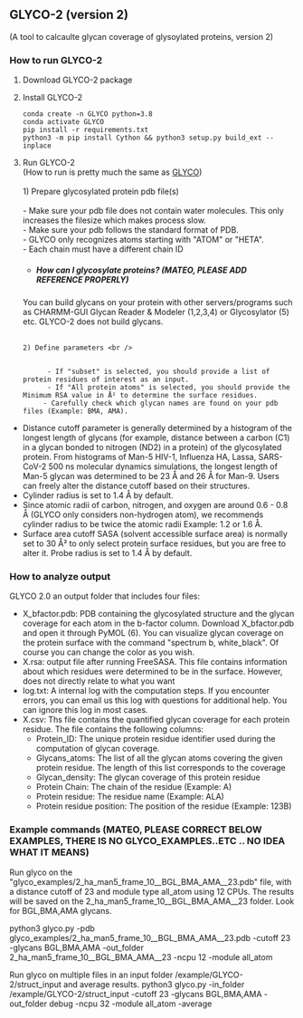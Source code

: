 ## GLYCO-2 (version 2) <br />
(A tool to calcaulte glycan coverage of glysoylated proteins, version 2)

### How to run GLYCO-2

1. Download GLYCO-2 package 

2. Install GLYCO-2
       
       conda create -n GLYCO python=3.8
       conda activate GLYCO
       pip install -r requirements.txt
       python3 -m pip install Cython && python3 setup.py build_ext --inplace
   
4. Run GLYCO-2 <br />
(How to run is pretty much the same as [GLYCO](https://github.com/myungjinlee/GLYCO/blob/main/README.md)) <br /> <br />
        1) Prepare glycosylated protein pdb file(s) <br /> <br />
              - Make sure your pdb file does not contain water molecules. This only increases the filesize which makes process slow. <br />
              - Make sure your pdb follows the standard format of PDB.<br />
                            - GLYCO only recognizes atoms starting with "ATOM" or "HETA".<br />
                            - Each chain must have a different chain ID <br />

    * ##### How can I glycosylate proteins? (MATEO, PLEASE ADD REFERENCE PROPERLY)
    You can build glycans on your protein with other servers/programs such as CHARMM-GUI Glycan Reader & Modeler (1,2,3,4) or Glycosylator (5) etc. GLYCO-2 does not build glycans.<br /><br />

       2) Define parameters <br />


             - If "subset" is selected, you should provide a list of protein residues of interest as an input.
             - If "All protein atoms" is selected, you should provide the Minimum RSA value in Å² to determine the surface residues.
            - Carefully check which glycan names are found on your pdb files (Example: BMA, AMA).
  - Distance cutoff parameter is generally determined by a histogram of the longest length of glycans (for example, distance between a carbon (C1) in a glycan bonded to nitrogen (ND2) in a protein) of the glycosylated protein. From histograms of Man-5 HIV-1, Influenza HA, Lassa, SARS-CoV-2 500 ns molecular dynamics simulations, the longest length of Man-5 glycan was determined to be 23 Å and 26 Å for Man-9. Users can freely alter the distance cutoff based on their structures.
  - Cylinder radius is set to 1.4 Å by default.
  - Since atomic radii of carbon, nitrogen, and oxygen are around 0.6 - 0.8 Å (GLYCO only considers non-hydrogen atom), we recommends cylinder radius to be twice the atomic radii Example: 1.2 or 1.6 Å.
  - Surface area cutoff SASA (solvent accessible surface area) is normally set to 30 Å² to only select protein surface residues, but you are free to alter it. Probe radius is set to 1.4 Å by default.

### How to analyze output
GLYCO 2.0 an output folder that includes four files:
  - X_bfactor.pdb: PDB containing the glycosylated structure and the glycan coverage for each atom in the b-factor column.
Download X_bfactor.pdb and open it through PyMOL (6). You can visualize glycan coverage on the protein surface with the command "spectrum b, white_black". Of course you can change the color as you wish.
  - X.rsa: output file after running FreeSASA. This file contains information about which residues were determined to be in the surface.
However, does not directly relate to what you want
  - log.txt: A internal log with the computation steps. If you encounter errors, you can email us this log with questions for additional help.
You can ignore this log in most cases.
  - X.csv: Ths file contains the quantified glycan coverage for each protein residue. The file contains the following columns:  
    - Protein_ID: The unique protein residue identifier used during the computation of glycan coverage.
    - Glycans_atoms: The list of all the glycan atoms covering the given protein residue. The length of this list corresponds to the coverage
    - Glycan_density: The glycan coverage of this protein residue
    - Protein Chain: The chain of the residue (Example: A)
    - Protein residue: The residue name (Example: ALA)
    - Protein residue position: The position of the residue (Example: 123B)

### Example commands (MATEO, PLEASE CORRECT BELOW EXAMPLES, THERE IS NO GLYCO_EXAMPLES..ETC ..  NO IDEA WHAT IT MEANS)

Run glyco on the "glyco_examples/2_ha_man5_frame_10__BGL_BMA_AMA__23.pdb" file, with a distance cutoff of 23 and module type all_atom using 12 CPUs. The results will be saved on the 2_ha_man5_frame_10__BGL_BMA_AMA__23 folder.
Look for BGL,BMA,AMA glycans.

python3 glyco.py -pdb glyco_examples/2_ha_man5_frame_10__BGL_BMA_AMA__23.pdb -cutoff 23 -glycans BGL,BMA,AMA -out_folder 2_ha_man5_frame_10__BGL_BMA_AMA__23 -ncpu 12 -module all_atom

Run glyco on multiple files in an input folder /example/GLYCO-2/struct_input and average results. 
python3 glyco.py -in_folder /example/GLYCO-2/struct_input -cutoff 23 -glycans BGL,BMA,AMA -out_folder debug -ncpu 32 -module all_atom -average 
